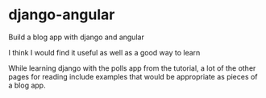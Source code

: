 # django-angular
Build a blog app with django and angular

I think I would find it useful as well as a good way to learn

While learning django with the polls app from the tutorial, a lot of the other pages for reading include examples that would be appropriate as pieces of a blog app.
